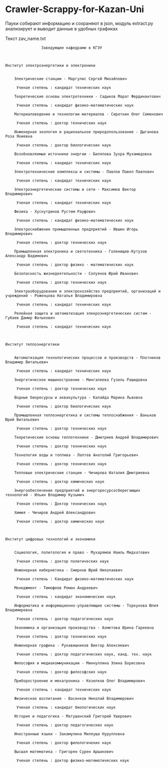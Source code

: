 # Crawler-Scrappy-for-Kazan-Uni

Пауки собирают информацию и сохраняют в json, модуль extract.py анализирует и выводит данные в удобных графиках

Текст zav_name.txt

					Заведующие кафедрами в КГЭУ



    Институт электроэнергетики и электроники


	    Электрические станции - Маргулис Сергей Михайлович

		 Ученая степень : кандидат технических наук

	    Теоретические основы электротехники - Садыков Марат Фердинантович

		 Ученая степень : кандидат физико-математических наук

	    Материаловедение и технологии материалов - Сироткин Олег Семенович

		 Ученая степень : доктор технических наук

	    Инженерная экология и рациональное природопользование - Дыганова Роза Яхиевна

		 Ученая степень : доктор биологических наук

	    Возобновляемые источники энергии - Билялова Зухра Мухамедовна

		 Ученая степень : кандидат технических наук

	    Электротехнические комплексы и системы - Павлов Павел Павлович

		 Ученая степень : кандидат технических наук

	    Электроэнергетические системы и сети - Максимов Виктор Владимирович

		 Ученая степень : кандидат технических наук

	    Физика - Хуснутдинов Рустем Рауфович

		 Ученая степень : кандидат физико-математических наук

	    Электроснабжение промышленных предприятий - Ившин Игорь Владимирович

		 Ученая степень : доктор технических наук

	    Промышленная электроника и светотехника - Голенищев-Кутузов Александр Вадимович

		 Ученая степень : доктор физико - математических наук

	    Безопасность жизнедеятельности - Солуянов Юрий Иванович

		 Ученая степень : доктор технических наук

	    Электрооборудование и электрохозяйство предприятий, организаций и учреждений - Роженцова Наталья Владимировна

		 Ученая степень : кандидат технических наук

	    Релейная защита и автоматизация элекроэнергетических систем - Губаев Дамир Фатыхович

		 Ученая степень : кандидат технических наук



    Институт теплоэнергетики


	    Автоматизация технологических процессов и производств - Плотников Владимир Витальевич

		 Ученая степень : кандидат технических наук

	    Энергетическое машиностроение - Мингалеева Гузель Рашидовна

		 Ученая степень : доктор технических наук

	    Водные биоресурсы и аквакультура - Калайда Марина Львовна

		 Ученая степень : доктор биологических наук

	    Промышленная теплоэнергетика и системы теплоснабжения - Ваньков Юрий Витальевич

		 Ученая степень : доктор технических наук

	    Теоретические основы теплотехники - Дмитриев Андрей Владимирович

		 Ученая степень : доктор технических наук

	    Технология воды и топлива - Лаптев Анатолий Григорьевич

		 Ученая степень : доктор технических наук

	    Тепловые электрические станции - Чичирова Наталия Дмитриевна

		 Ученая степень : доктор химических наук

	    Энергообеспечение предприятий и энергоресурсосберегающих технологий - Ильин Владимир Кузьмич

		 Ученая степень : Доктор технических наук

	    Химия - Чичиров Андрей Александрович

		 Ученая степень : доктор химических наук



    Институт цифровых технологий и экономики


	    Социология, политология и право - Мухарямов Наиль Мидхатович

		 Ученая степень : доктор политических наук

	    Инженерная кибернетика - Смирнов Юрий Николаевич

		 Ученая степень : Кандидат физико-математических наук 

	    Менеджмент - Тимофеев Роман Андреевич

		 Ученая степень : кандидат экономических наук

	    Информатика и информационно-управляющие системы - Торкунова Юлия Владимировна

		 Ученая степень : доктор педагогических наук

	    Экономика и организация производства - Ахметова Ирина Гареевна

		 Ученая степень : доктор технических наук

	    Инженерная графика - Рукавишников Виктор Алексеевич

		 Ученая степень : доктор педагогических наук, канд. тех. наук

	    Философия и медиакоммуникации - Миннуллина Элина Борисовна

		 Ученая степень : доктор философских наук

	    Приборостроение и мехатроника - Козелков Олег Владимирович

		 Ученая степень : кандидат технических наук

	    Физическое воспитание - Васенков Николай Владимирович

		 Ученая степень : кандидат биологических наук

	    История и педагогика - Матушанский Григорий Ушерович

		 Ученая степень : доктор педагогических наук

	    Иностранные языки - Закамулина Миляуша Нурулловна

		 Ученая степень : доктор филологичеких наук

	    Высшая математика - Григорян Сурен Аршакович

		 Ученая степень : доктор физико-математических наук
    
